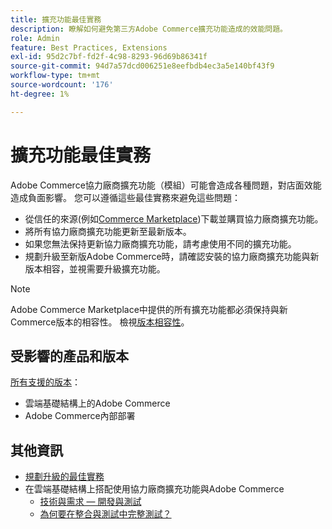 ```yaml
---
title: 擴充功能最佳實務
description: 瞭解如何避免第三方Adobe Commerce擴充功能造成的效能問題。
role: Admin
feature: Best Practices, Extensions
exl-id: 95d2c7bf-fd2f-4c98-8293-96d69b86341f
source-git-commit: 94d7a57dcd006251e8eefbdb4ec3a5e140bf43f9
workflow-type: tm+mt
source-wordcount: '176'
ht-degree: 1%

---
```


# 擴充功能最佳實務

Adobe Commerce協力廠商擴充功能（模組）可能會造成各種問題，對店面效能造成負面影響。 您可以遵循這些最佳實務來避免這些問題：

- 從信任的來源(例如[Commerce Marketplace](https://marketplace.magento.com/extensions.html))下載並購買協力廠商擴充功能。
- 將所有協力廠商擴充功能更新至最新版本。
- 如果您無法保持更新協力廠商擴充功能，請考慮使用不同的擴充功能。
- 規劃升級至新版Adobe Commerce時，請確認安裝的協力廠商擴充功能與新版本相容，並視需要升級擴充功能。

>[!NOTE]
>
> Adobe Commerce Marketplace中提供的所有擴充功能都必須保持與新Commerce版本的相容性。 檢視[版本相容性](https://developer.adobe.com/commerce/marketplace/guides/sellers/compatibility/releases/)。

## 受影響的產品和版本

[所有支援的版本](../../../release/versions.md)：

- 雲端基礎結構上的Adobe Commerce
- Adobe Commerce內部部署

## 其他資訊

- [規劃升級的最佳實務](../../../upgrade/prepare/best-practices.md)
- 在雲端基礎結構上搭配使用協力廠商擴充功能與Adobe Commerce
   - [技術與需求 — 開發與測試](https://devdocs.magento.com/cloud/requirements/cloud-requirements.html#cloud-req-devtest)
   - [為何要在整合與測試中完整測試？](https://devdocs.magento.com/cloud/live/live.html#whytest)
